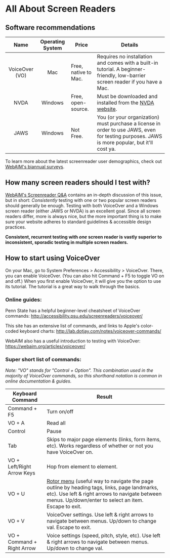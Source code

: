 # All About Screen Readers

## Software recommendations
| Name | Operating System | Price | Details |
|:--------------:|:----------------:|-------------|-----------|
| VoiceOver (VO) | Mac | Free, native to Mac. | Requires no installation and comes with a built-in tutorial. A beginner-friendly, low-barrier screen reader if you have a Mac. |
| NVDA | Windows | Free, open-source. | Must be downloaded and installed from the [NVDA website](https://www.nvaccess.org/download/).  |
| JAWS | Windows | Not Free. | You (or your organization) must purchase a license in order to use JAWS, even for testing purposes. JAWS is more popular, but it'll cost ya. |

To learn more about the latest screenreader user demographics, check out [WebAIM's biannual surveys](https://webaim.org/projects/screenreadersurvey7/).

## How many screen readers should I test with?
[WebAIM's Screenreader Q&A](https://webaim.org/articles/screenreader_testing/) contains an in-depth discussion of this issue, but in short: *Consistently* testing with one or two popular screen readers should generally be enough. Testing with both VoiceOver and a Windows screen reader (either JAWS or NVDA) is an excellent goal. Since all screen readers differ, more is always nice, but the more important thing is to make sure your website adheres to standard guidelines & accessible design practices.

**Consistent, recurrent testing with *one* screen reader is vastly superior to inconsistent, sporadic testing in multiple screen readers.**

## How to start using VoiceOver
On your Mac, go to System Preferences > Accessibility > VoiceOver. There, you can enable VoiceOver. (You can also hit Command + F5 to toggle VO on and off.)
When you first enable VoiceOver, it will give you the option to use its tutorial. The tutorial is a great way to walk through the basics.

### Online guides:
Penn State has a helpful beginner-level cheatsheet of VoiceOver commands: http://accessibility.psu.edu/screenreaders/voiceover/

This site has an extensive list of commands, and links to Apple's color-coded keyboard charts: http://lab.dotjay.com/notes/voiceover-commands/

WebAIM also has a useful introduction to testing with VoiceOver: https://webaim.org/articles/voiceover/

### Super short list of commands:
*Note: "VO" stands for "Control + Option". This combination used in the majority of VoiceOver commands, so this shorthand notation is common in online documentation & guides.*

| Keyboard Command | Result |
|------------------|--------|
| Command + F5 | Turn on/off |
| VO + A  | Read all |
| Control  | Pause |
| Tab | Skips to major page elements (links, form items, etc). Works regardless of whether or not you have VoiceOver on. |
| VO + Left/Right Arrow Keys | Hop from element to element. |
| VO + U  | [Rotor menu](http://accessibility.psu.edu/screenreaders/voiceover/#rotor) (useful way to navigate the page outline by heading tags, links, page landmarks, etc). Use left & right arrows to navigate between menus. Up/down/enter to select an item. Escape to exit. |
| VO + V | VoiceOver settings. Use left & right arrows to navigate between menus. Up/down to change val. Escape to exit. |
| VO + Command + Right Arrow | Voice settings (speed, pitch, style, etc). Use left & right arrows to navigate between menus. Up/down to change val. |
